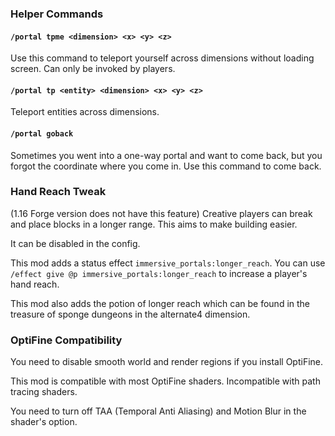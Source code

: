 ### Helper Commands
#### `/portal tpme <dimension> <x> <y> <z>`

Use this command to teleport yourself across dimensions without loading screen. Can only be invoked by players.

#### `/portal tp <entity> <dimension> <x> <y> <z>`

Teleport entities across dimensions.

#### `/portal goback`

Sometimes you went into a one-way portal and want to come back, but you forgot the coordinate where you come in. Use this command to come back.

### Hand Reach Tweak
(1.16 Forge version does not have this feature)
Creative players can break and place blocks in a longer range. This aims to make building easier.

It can be disabled in the config.

This mod adds a status effect `immersive_portals:longer_reach`.
You can use `/effect give @p immersive_portals:longer_reach` to increase a player's hand reach.

This mod also adds the potion of longer reach which can be found in the treasure of sponge dungeons in the alternate4 dimension.

### OptiFine Compatibility
You need to disable smooth world and render regions if you install OptiFine.


This mod is compatible with most OptiFine shaders. Incompatible with path tracing shaders.

You need to turn off TAA (Temporal Anti Aliasing) and Motion Blur in the shader's option.
